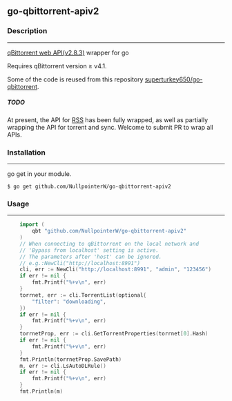 
go-qbittorrent-apiv2
-----------------------
### Description
---------
[qBittorrent web API(v2.8.3)](https://github.com/qbittorrent/qBittorrent/wiki/WebUI-API-(qBittorrent-4.1)) wrapper for go

Requires qBittorrent version ≥ v4.1.



Some of the code is reused from this repository [superturkey650/go-qbittorrent](https://github.com/superturkey650/go-qbittorrent).

##### TODO
At present, the API for [RSS](https://github.com/qbittorrent/qBittorrent/wiki/WebUI-API-(qBittorrent-4.1)#rss-experimental) has been fully wrapped, as well as partially wrapping the API for torrent and sync. Welcome to submit PR to wrap all APIs.




### Installation
---------
 go get in your module.
```
$ go get github.com/NullpointerW/go-qbittorrent-apiv2
```

### Usage
---------
``` go
    import (
        qbt "github.com/NullpointerW/go-qbittorrent-apiv2"
    )
    // When connecting to qBittorrent on the local network and 
    // 'Bypass from localhost' setting is active.
    // The parameters after 'host' can be ignored.
    // e.g.:NewCli("http://localhost:8991")
    cli, err := NewCli("http://localhost:8991", "admin", "123456")
	if err != nil {
		fmt.Printf("%+v\n", err)
	}
    torrnet, err := cli.TorrentList(optional{
		"filter": "downloading",
	})
	if err != nil {
		fmt.Printf("%+v\n", err)
	}
	torrnetProp, err := cli.GetTorrentProperties(torrnet[0].Hash)
	if err != nil {
		fmt.Printf("%+v\n", err)
	}
	fmt.Println(torrnetProp.SavePath)
    m, err := cli.LsAutoDLRule()
	if err != nil {
		fmt.Printf("%+v\n", err)
	}
	fmt.Println(m)

```
